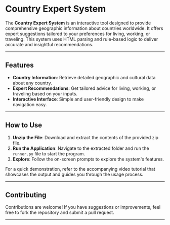 # Country Expert System

The **Country Expert System** is an interactive tool designed to provide comprehensive geographic information about countries worldwide. It offers expert suggestions tailored to your preferences for living, working, or traveling. This system uses HTML parsing and rule-based logic to deliver accurate and insightful recommendations.

---

## Features

- **Country Information**: Retrieve detailed geographic and cultural data about any country.
- **Expert Recommendations**: Get tailored advice for living, working, or traveling based on your inputs.
- **Interactive Interface**: Simple and user-friendly design to make navigation easy.

---

## How to Use

1. **Unzip the File**: Download and extract the contents of the provided zip file.  
2. **Run the Application**: Navigate to the extracted folder and run the `runner.py` file to start the program.  
3. **Explore**: Follow the on-screen prompts to explore the system's features.  

For a quick demonstration, refer to the accompanying video tutorial that showcases the output and guides you through the usage process.


---

## Contributing

Contributions are welcome! If you have suggestions or improvements, feel free to fork the repository and submit a pull request.

---
